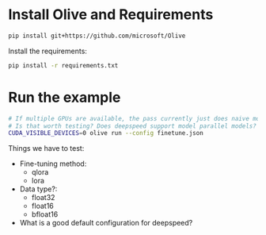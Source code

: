 # Install Olive and Requirements
```bash
pip install git+https://github.com/microsoft/Olive
```

Install the requirements:
```bash
pip install -r requirements.txt
```

# Run the example
```bash
# If multiple GPUs are available, the pass currently just does naive model parallelism
# Is that worth testing? Does deepspeed support model parallel models?
CUDA_VISIBLE_DEVICES=0 olive run --config finetune.json
```

Things we have to test:
- Fine-tuning method:
    - qlora
    - lora
- Data type?:
    - float32
    - float16
    - bfloat16
- What is a good default configuration for deepspeed?
